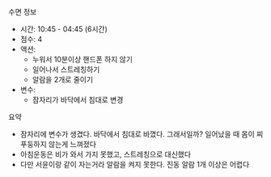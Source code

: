 수면 정보
- 시간: 10:45 - 04:45 (6시간)
- 점수: 4
- 액션: 
   - 누워서 10분이상 핸드폰 하지 않기
   - 일어나서 스트레칭하기
   - 알람을 2개로 줄이기
- 변수: 
   - 잠자리가 바닥에서 침대로 변경

요약
- 잠자리에 변수가 생겼다. 바닥에서 침대로 바꼈다. 그래서일까? 일어났을 때 몸이 찌푸둥하지 않는게 느껴졌다
- 아침운동은 비가 와서 가지 못했고, 스트레칭으로 대신했다
- 다만 서윤이랑 같이 자는거라 알람을 켜지 못한다. 진동 알람 1개 이상은 어렵다